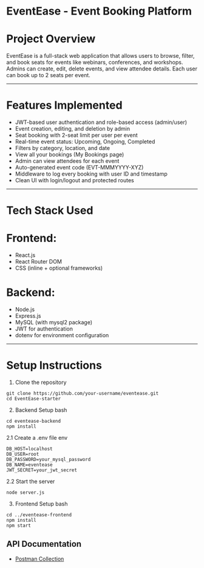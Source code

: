 #  EventEase - Event Booking Platform

#  Project Overview

EventEase is a full-stack web application that allows users to browse, filter, and book seats for events like webinars, conferences, and workshops. Admins can create, edit, delete events, and view attendee details. Each user can book up to 2 seats per event.

---

#  Features Implemented

-  JWT-based user authentication and role-based access (admin/user)
-  Event creation, editing, and deletion by admin
-  Seat booking with 2-seat limit per user per event
-  Real-time event status: Upcoming, Ongoing, Completed
-  Filters by category, location, and date
-  View all your bookings (My Bookings page)
-  Admin can view attendees for each event
-  Auto-generated event code (EVT-MMMYYYY-XYZ)
-  Middleware to log every booking with user ID and timestamp
-  Clean UI with login/logout and protected routes

---

# Tech Stack Used

# Frontend:
- React.js
- React Router DOM
- CSS (inline + optional frameworks)

# Backend:
- Node.js
- Express.js
- MySQL (with mysql2 package)
- JWT for authentication
- dotenv for environment configuration

---

# Setup Instructions

1. Clone the repository
```
git clone https://github.com/your-username/eventease.git
cd EventEase-starter
```
2. Backend Setup
bash
```
cd eventease-backend
npm install
```
2.1 Create a .env file 
env
```
DB_HOST=localhost
DB_USER=root
DB_PASSWORD=your_mysql_password
DB_NAME=eventease
JWT_SECRET=your_jwt_secret
```
2.2 Start the server
```
node server.js
```

3. Frontend Setup
bash
```
cd ../eventease-frontend
npm install
npm start
```
## API Documentation
- [Postman Collection](./EventEase_API_Collection.json) 


